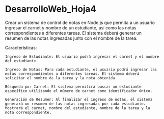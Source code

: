 # DesarrolloWeb_Hoja4

Crear un sistema de control de notas en Node.js que permita a un usuario ingresar el carnet y nombre de un estudiante, así como las notas correspondientes a diferentes tareas. El sistema deberá generar un resumen de las notas ingresadas junto con el nombre de la tarea.

Características:

    Ingreso de Estudiante: El usuario podrá ingresar el carnet y el nombre del estudiante.

    Ingreso de Notas: Para cada estudiante, el usuario podrá ingresar las notas correspondientes a diferentes tareas. El sistema deberá solicitar el nombre de la tarea y la nota obtenida.

    Búsqueda por Carnet: El sistema permitirá buscar un estudiante específico utilizando el número de carnet como identificador único.

    Generación de Resumen: Al finalizar el ingreso de notas, el sistema generará un resumen de las notas ingresadas por cada estudiante. Mostrará el carnet, nombre del estudiante, nombre de la tarea y la nota correspondiente.
